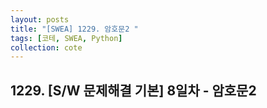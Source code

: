 ```yaml
---
layout: posts
title: "[SWEA] 1229. 암호문2 "
tags: [코테, SWEA, Python]
collection: cote
---
```

## 1229. [S/W 문제해결 기본] 8일차 - 암호문2

<script src="https://gist.github.com/HyangsukMin/2c076b58897585dc3a98a2639acd3215.js"></script>
